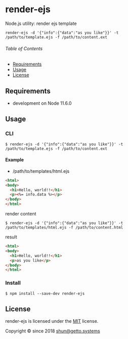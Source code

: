 # render-ejs

Node.js utility: render ejs template

```
render-ejs -d '{"info":{"data":"as you like"}}' -t /path/to/template.ejs -f /path/to/content.ext
```


###### Table of Contents

- [Requirements](#Requirements)
- [Usage](#Usage)
- [License](#License)

<a id="Requirements"></a>
## Requirements

- development on Node 11.6.0


<a id="Usage"></a>
## Usage

### CLI

```
$ render-ejs -d '{"info":{"data":"as you like"}}' -t /path/to/template.ejs -f /path/to/content.ext
```

#### Example

- /path/to/templates/html.ejs

```html
<html>
<body>
  <h1>Hello, world!!</h1>
  <p><%= info.data %></p>
</body>
</html>
```

render content

```
$ render-ejs -d '{"info":{"data":"as you like"}}' -t /path/to/templates/html.ejs -f /path/to/content.html
```

result

```html
<html>
<body>
  <h1>Hello, world!!</h1>
  <p>as you like</p>
</body>
</html>
```


### Install

```
$ npm install --save-dev render-ejs
```


<a id="License"></a>
## License

render-ejs is licensed under the [MIT](LICENSE) license.

Copyright &copy; since 2018 shun@getto.systems
